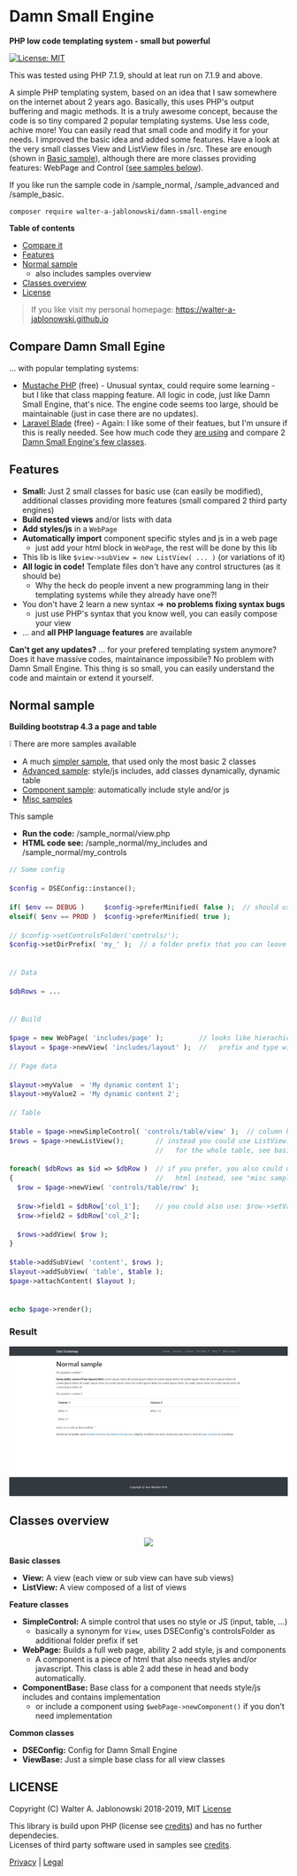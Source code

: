 # Damn Small Engine

**PHP low code templating system - small but powerful**

[![License: MIT](https://img.shields.io/badge/License-MIT-yellow.svg)](https://opensource.org/licenses/MIT)

This was tested using PHP 7.1.9, should at leat run on 7.1.9 and above.

A simple PHP templating system, based on an idea that I saw somewhere on the internet about 2 years ago. Basically, this uses PHP's output buffering and magic methods. It is a truly awesome concept, because the code is so tiny compared 2 popular templating systems. Use less code, achive more! You can easily read that small code and modify it for your needs. I improved the basic idea and added some features. Have a look at the very small classes View and ListView files in /src. These are enough (shown in [Basic sample](wiki/Basic_sample.md)), although there are more classes providing features: WebPage and Control ([see samples below](https://github.com/walter-a-jablonowski/damn-small-engine#normal-sample)).

If you like run the sample code in /sample_normal, /sample_advanced and /sample_basic.

```
composer require walter-a-jablonowski/damn-small-engine
```

**Table of contents**

* [Compare it](https://github.com/walter-a-jablonowski/damn-small-engine#compare-it)
* [Features](https://github.com/walter-a-jablonowski/damn-small-engine#features)
* [Normal sample](https://github.com/walter-a-jablonowski/damn-small-engine#normal-sample)
  * also includes samples overview
* [Classes overview](https://github.com/walter-a-jablonowski/damn-small-engine#classes)
* [License](https://github.com/walter-a-jablonowski/damn-small-engine#license)

> If you like visit my personal homepage: https://walter-a-jablonowski.github.io

## Compare Damn Small Egine

... with popular templating systems:

* [Mustache PHP](https://github.com/bobthecow/mustache.php) (free) - Unusual syntax, could require some learning - but I like that class mapping feature. All logic in code, just like Damn Small Engine, that's nice. The engine code seems too large, should be maintainable (just in case there are no updates).
* [Laravel Blade](https://laravel.com/docs/5.8/blade) (free) - Again: I like some of their featues, but I'm unsure if this is really needed. See how much code they [are using](https://github.com/laravel/framework/tree/5.8/src/Illuminate/View) and compare 2 [Damn Small Engine's few classes](src/).

## Features

* **Small:** Just 2 small classes for basic use (can easily be modified), additional classes providing more features (small compared 2 third party engines)
* **Build nested views** and/or lists with data
* **Add styles/js** in a `WebPage`
* **Automatically import** component specific styles and js in a web page
  * just add your html block in `WebPage`, the rest will be done by this lib
* This lib is like `$view->subView = new ListView( ... )` (or variations of it)
* **All logic in code!** Template files don't have any control structures (as it should be)
  * Why the heck do people invent a new programming lang in their templating systems while they already have one?!
* You don't have 2 learn a new syntax => **no problems fixing syntax bugs**
  * just use PHP's syntax that you know well, you can easily compose your view
* ... and **all PHP language features** are available

**Can't get any updates?** ... for your prefered templating system anymore? Does it have massive codes, maintainance impossibile? No problem with Damn Small Engine. This thing is so small, you can easily understand the code and maintain or extend it yourself.

## Normal sample

**Building bootstrap 4.3 a page and table**

:grey_exclamation: There are more samples available

* A much [simpler sample](wiki/Basic_sample.md), that used only the most basic 2 classes
* [Advanced sample](wiki/Advanced_sample.md): style/js includes, add classes dynamically, dynamic table
* [Component sample](wiki/Component_sample.md): automatically include style and/or js
* [Misc samples](wiki/Misc_samples.md)

This sample

* **Run the code:** /sample_normal/view.php
* **HTML code see:** /sample_normal/my_includes and /sample_normal/my_controls

```php
// Some config

$config = DSEConfig::instance();

if( $env == DEBUG )     $config->preferMinified( false );  // should use minified version ?
elseif( $env == PROD )  $config->preferMinified( true );

// $config->setControlsFolder('controls/');
$config->setDirPrefix( 'my_' );  // a folder prefix that you can leave out on new View( ... )


// Data

$dbRows = ...


// Build

$page = new WebPage( 'includes/page' );         // looks like hierachical identifier, is also: a file path
$layout = $page->newView( 'includes/layout' );  //   prefix and type will be added => my_includes/page.html

// Page data

$layout->myValue  = 'My dynamic content 1';
$layout->myValue2 = 'My dynamic content 2';

// Table

$table = $page->newSimpleControl( 'controls/table/view' );  // column headings are hard coded see my_controls/table/view.html
$rows = $page->newListView();        // instead you could use ListView::buildList( ... );
                                     //   for the whole table, see basic sample

foreach( $dbRows as $id => $dbRow )  // if you prefer, you also could use a for loop in
{                                    //   html instead, see "misc samples"
  $row = $page->newView( 'controls/table/row' );

  $row->field1 = $dbRow['col_1'];    // you could also use: $row->setValues( $dbRow );
  $row->field2 = $dbRow['col_2'];
  
  $rows->addView( $row );
}

$table->addSubView( 'content', $rows );
$layout->addSubView( 'table', $table );
$page->attachContent( $layout );


echo $page->render();
```

### Result

![normal_sample.jpg](wiki/img/normal_sample_45.jpg?raw=true "Normal sample")

## Classes overview

<p align="center">
  <img src="https://yuml.me/82a65f5a.png">
</p>

**Basic classes**

* **View:** A view (each view or sub view can have sub views)
* **ListView:** A view composed of a list of views

**Feature classes**

* **SimpleControl:** A simple control that uses no style or JS (input, table, ...)
  * basically a synonym for `View`, uses DSEConfig's controlsFolder as additional folder prefix if set
* **WebPage:** Builds a full web page, ability 2 add style, js and components
  * A component is a piece of html that also needs styles and/or
    javascript. This class is able 2 add these in head and body automatically.
* **ComponentBase:** Base class for a component that needs style/js includes and contains implementation
  * or include a component using `$webPage->newComponent()` if you don't need implementation

**Common classes**

* **DSEConfig:** Config for Damn Small Engine
* **ViewBase:** Just a simple base class for all view classes

## LICENSE

Copyright (C) Walter A. Jablonowski 2018-2019, MIT [License](LICENSE)

This library is build upon PHP (license see [credits](credits.md)) and has no further dependecies.\
Licenses of third party software used in samples see [credits](credits.md).


[Privacy](https://walter-a-jablonowski.github.io/privacy.html) | [Legal](https://walter-a-jablonowski.github.io/imprint.html)
